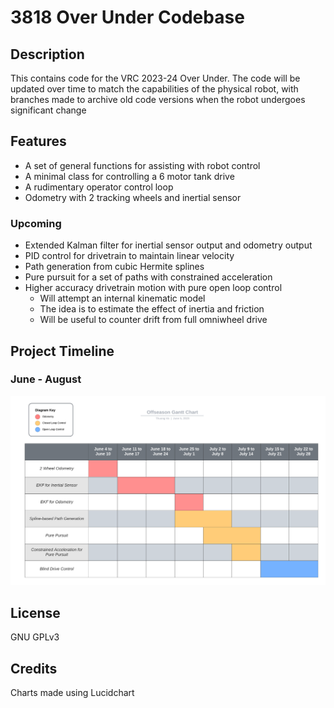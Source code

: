 # 3818 Over Under Codebase

## Description

This contains code for the VRC 2023-24 Over Under. The code will be updated over time to match the capabilities of the physical robot, with branches made to archive old code versions when the robot undergoes significant change

## Features

- A set of general functions for assisting with robot control
- A minimal class for controlling a 6 motor tank drive
- A rudimentary operator control loop
- Odometry with 2 tracking wheels and inertial sensor

### Upcoming

- Extended Kalman filter for inertial sensor output and odometry output
- PID control for drivetrain to maintain linear velocity
- Path generation from cubic Hermite splines
- Pure pursuit for a set of paths with constrained acceleration
- Higher accuracy drivetrain motion with pure open loop control
  - Will attempt an internal kinematic model
  - The idea is to estimate the effect of inertia and friction
  - Will be useful to counter drift from full omniwheel drive

## Project Timeline

### June - August

![Offseason Gantt Chart](docs/resources/gantt-chart-offseason.png)

## License

GNU GPLv3

## Credits

Charts made using Lucidchart
